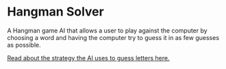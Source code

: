 # Hangman Solver
A Hangman game AI that allows a user to play against the computer by choosing a word and having the computer try to guess it in as few guesses as possible.

[Read about the strategy the AI uses to guess letters here.](/strategy.md)
